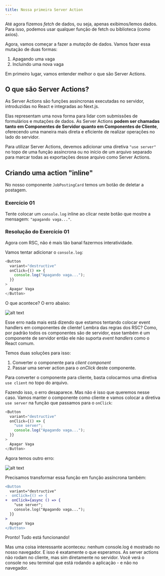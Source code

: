 ```yaml
---
title: Nossa primeira Server Action
---
```


Até agora fizemos *fetch* de dados, ou seja, apenas exibimos/lemos dados. Para isso, podemos usar qualquer função de fetch ou biblioteca (como axios).

Agora, vamos começar a fazer a *mutação* de dados. Vamos fazer essa mutação de duas formas:

1. Apagando uma vaga
2. Incluindo uma nova vaga

Em primeiro lugar, vamos entender melhor o que são Server Actions.

## O que são Server Actions?

As Server Actions são funções assíncronas executadas no servidor, introduzidas no React e integradas ao Next.js.

Elas representam uma nova forma para lidar com submissões de formulários e mutações de dados. As Server Actions **podem ser chamadas tanto em Componentes de Servidor quanto em Componentes de Cliente**, oferecendo uma maneira mais direta e eficiente de realizar operações no lado do servidor.

Para utilizar Server Actions, devemos adicionar uma diretiva `"use server"` no topo de uma função assíncrona ou no início de um arquivo separado para marcar todas as exportações desse arquivo como Server Actions.

## Criando uma action "inline"

No nosso componente `JobPostingCard` temos um botão de deletar a postagem.

### Exercício 01

Tente colocar um `console.log` inline ao clicar neste botão que mostre a mensagem: `"apagando vaga..."`.

### Resolução do Exercício 01

Agora com RSC, não é mais tão banal fazermos interatividade.

Vamos tentar adicionar o `console.log`:

```typescript title="app/vagas/[id]/page.tsx" ins={3-5}
<Button
  variant="destructive"
  onClick={() => {
    console.log("Apagando vaga...");
  }}
>
  Apagar Vaga
</Button>
```

O que acontece? O erro abaixo:

![alt text](image.png)

Esse erro nada mais está dizendo que estamos tentando colocar event handlers em componentes de cliente! Lembra das regras dos RSC? Como, por padrão todos os componentes são de servidor, esse também é um componente de servidor então ele não suporta *event handlers* como o React comum.

Temos duas soluções para isso:

1. Converter o componente para *client component*
2. Passar uma server action para o *onClick* deste componente.

Para converter o componente para cliente, basta colocarmos uma diretiva `use client` no topo do arquivo.

Fazendo isso, o erro desaparece. Mas não é isso que queremos nesse caso. Vamos manter o componente como cliente e vamos colocar a diretiva `use server` na função que passamos para o `onClick`:

```typescript title="app/vagas/[id]/page.tsx" ins={4}
<Button
  variant="destructive"
  onClick={() => {
    "use server";
    console.log("Apagando vaga...");
  }}
>
  Apagar Vaga
</Button>
```

Agora temos outro erro:

![alt text](image-1.png)

Precisamos transformar essa função em função assíncrona também:

```diff lang="typescript" title="app/vagas/[id]/page.tsx"
<Button
  variant="destructive"
-  onClick={() => {
+  onClick={async () => {
    "use server";
    console.log("Apagando vaga...");
  }}
>
  Apagar Vaga
</Button>
```

Pronto! Tudo está funcionando!

Mas uma coisa interessante aconteceu: nenhum console.log é mostrado no nosso navegador. E isso é exatamente o que esperamos. As server actions não rodam no cliente, mas sim diretamente no servidor. Você verá o console no seu terminal que está rodando a aplicação - e não no navegador.
